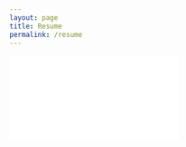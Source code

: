 ```yaml
---
layout: page
title: Resume
permalink: /resume
---
```


<embed src="assets/Resume_Jalen_Dunlap_Summer_2022.pdf" type="application/pdf"/>

